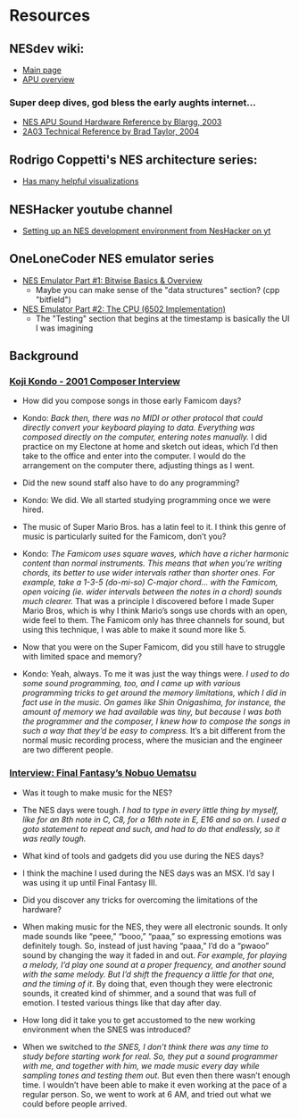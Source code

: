 # Resources

## NESdev wiki: 
- [Main page](https://www.nesdev.org/wiki/Nesdev_Wiki)
- [APU overview](https://www.nesdev.org/wiki/APU)
### Super deep dives, god bless the early aughts internet...
- [NES APU Sound Hardware Reference by Blargg, 2003](https://www.nesdev.org/apu_ref.txt)
- [2A03 Technical Reference by Brad Taylor, 2004](https://www.nesdev.org/2A03%20technical%20reference.txt)

## Rodrigo Coppetti's NES architecture series:
- [Has many helpful visualizations](https://www.copetti.org/writings/consoles/nes/)

## NESHacker youtube channel
- [Setting up an NES development environment from NesHacker on yt](https://www.youtube.com/watch?v=RtY5FV5TrIU)

## OneLoneCoder NES emulator series
- [NES Emulator Part #1: Bitwise Basics & Overview](https://www.youtube.com/watch?v=F8kx56OZQhg&list=PLrOv9FMX8xJHqMvSGB_9G9nZZ_4IgteYf&index=2)
    - Maybe you can make sense of the "data structures" section? (cpp "bitfield")
- [NES Emulator Part #2: The CPU (6502 Implementation)](https://youtu.be/8XmxKPJDGU0?si=Hk7__LOkrzxNJV76&t=3419)
    - The "Testing" section that begins at the timestamp is basically the UI I was imagining

## Background
### [Koji Kondo - 2001 Composer Interview](https://shmuplations.com/kojikondo/)
- How did you compose songs in those early Famicom days?
- Kondo: *Back then, there was no MIDI or other protocol that could directly convert your keyboard playing to data. Everything was composed directly on the computer, entering notes manually.* I did practice on my Electone at home and sketch out ideas, which I’d then take to the office and enter into the computer. I would do the arrangement on the computer there, adjusting things as I went.

- Did the new sound staff also have to do any programming?
- Kondo: We did. We all started studying programming once we were hired.

- The music of Super Mario Bros. has a latin feel to it. I think this genre of music is particularly suited for the Famicom, don’t you?
- Kondo: *The Famicom uses square waves, which have a richer harmonic content than normal instruments. This means that when you’re writing chords, its better to use wider intervals rather than shorter ones. For example, take a 1-3-5 (do-mi-so) C-major chord… with the Famicom, open voicing (ie. wider intervals between the notes in a chord) sounds much clearer.* That was a principle I discovered before I made Super Mario Bros, which is why I think Mario’s songs use chords with an open, wide feel to them. The Famicom only has three channels for sound, but using this technique, I was able to make it sound more like 5.

- Now that you were on the Super Famicom, did you still have to struggle with limited space and memory?
- Kondo: Yeah, always. To me it was just the way things were. *I used to do some sound programming, too, and I came up with various programming tricks to get around the memory limitations, which I did in fact use in the music. On games like Shin Onigashima, for instance, the amount of memory we had available was tiny, but because I was both the programmer and the composer, I knew how to compose the songs in such a way that they’d be easy to compress.* It’s a bit different from the normal music recording process, where the musician and the engineer are two different people.



### [Interview: Final Fantasy’s Nobuo Uematsu](https://daily.redbullmusicacademy.com/2014/10/nobuo-uematsu-interview)
- Was it tough to make music for the NES?
- The NES days were tough. *I had to type in every little thing by myself, like for an 8th note in C, C8, for a 16th note in E, E16 and so on. I used a goto statement to repeat and such, and had to do that endlessly, so it was really tough.*

- What kind of tools and gadgets did you use during the NES days?
- I think the machine I used during the NES days was an MSX. I’d say I was using it up until Final Fantasy III.

- Did you discover any tricks for overcoming the limitations of the hardware?
- When making music for the NES, they were all electronic sounds. It only made sounds like “peee,” “booo,” “paaa,” so expressing emotions was definitely tough. So, instead of just having “paaa,” I’d do a “pwaoo” sound by changing the way it faded in and out. *For example, for playing a melody, I’d play one sound at a proper frequency, and another sound with the same melody. But I’d shift the frequency a little for that one, and the timing of it*. By doing that, even though they were electronic sounds, it created kind of shimmer, and a sound that was full of emotion. I tested various things like that day after day.

- How long did it take you to get accustomed to the new working environment when the SNES was introduced?
- When we switched to *the SNES, I don’t think there was any time to study before starting work for real. So, they put a sound programmer with me, and together with him, we made music every day while sampling tones and testing them out.* But even then there wasn’t enough time. I wouldn’t have been able to make it even working at the pace of a regular person. So, we went to work at 6 AM, and tried out what we could before people arrived.